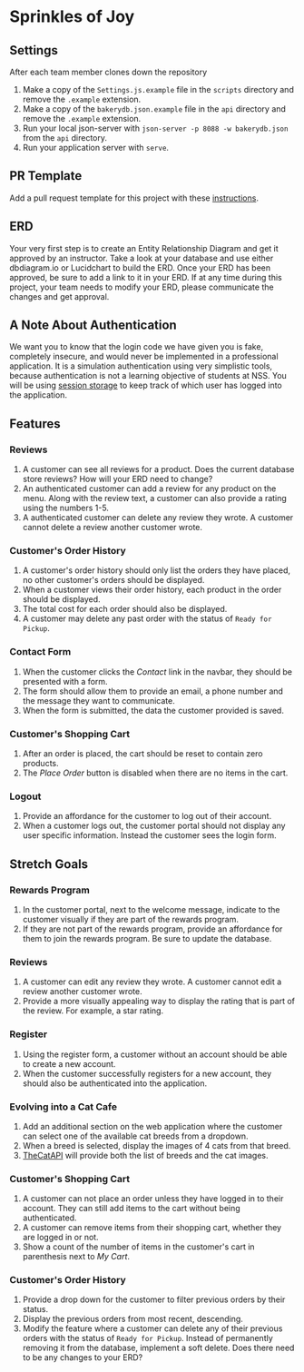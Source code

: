 # Sprinkles of Joy

## Settings
After each team member clones down the repository
1. Make a copy of the `Settings.js.example` file in the `scripts` directory and remove the `.example` extension.
1. Make a copy of the `bakerydb.json.example` file in the `api` directory and remove the `.example` extension.
1. Run your local json-server with `json-server -p 8088 -w bakerydb.json` from the `api` directory.
1. Run your application server with `serve`.

## PR Template

Add a pull request template for this project with these [instructions](https://docs.github.com/en/github/building-a-strong-community/creating-a-pull-request-template-for-your-repository).

## ERD

Your very first step is to create an Entity Relationship Diagram and get it approved by an instructor. Take a look at your database and use either dbdiagram.io or Lucidchart to build the ERD. Once your ERD has been approved, be sure to add a link to it in your ERD. If at any time during this project, your team needs to modify your ERD, please communicate the changes and get approval.

## A Note About Authentication

We want you to know that the login code we have given you is fake, completely insecure, and would never be implemented in a professional application. It is a simulation authentication using very simplistic tools, because authentication is not a learning objective of students at NSS. You will be using [session storage](https://javascript.info/localstorage#sessionstorage) to keep track of which user has logged into the application.

## Features
### Reviews
  1. A customer can see all reviews for a product. Does the current database store reviews? How will your ERD need to change?
  1. An authenticated customer can add a review for any product on the menu. Along with the review text, a customer can also provide a rating using the numbers 1-5.
  1. A authenticated customer can delete any review they wrote. A customer cannot delete a review another customer wrote.
### Customer's Order History
  1. A customer's order history should only list the orders they have placed, no other customer's orders should be displayed. 
  1. When a customer views their order history, each product in the order should be displayed. 
  1. The total cost for each order should also be displayed.
  1. A customer may delete any past order with the status of `Ready for Pickup`.
### Contact Form
  1. When the customer clicks the *Contact* link in the navbar, they should be presented with a form.
  1. The form should allow them to provide an email, a phone number and the message they want to communicate.
  1. When the form is submitted, the data the customer provided is saved.
### Customer's Shopping Cart
  1. After an order is placed, the cart should be reset to contain zero products.
  1. The *Place Order* button is disabled when there are no items in the cart.
### Logout
  1. Provide an affordance for the customer to log out of their account.
  1. When a customer logs out, the customer portal should not display any user specific information. Instead the customer sees the login form.

## Stretch Goals
### Rewards Program
  1. In the customer portal, next to the welcome message, indicate to the customer visually if they are part of the rewards program.
  1. If they are not part of the rewards program, provide an affordance for them to join the rewards program. Be sure to update the database.

### Reviews
  1. A customer can edit any review they wrote. A customer cannot edit a review another customer wrote.
  1. Provide a more visually appealing way to display the rating that is part of the review. For example, a star rating.

### Register
  1. Using the register form, a customer without an account should be able to create a new account.
  1. When the customer successfully registers for a new account, they should also be authenticated into the application.

### Evolving into a Cat Cafe
  1. Add an additional section on the web application where the customer can select one of the available cat breeds from a dropdown.
  1. When a breed is selected, display the images of 4 cats from that breed.
  1. [TheCatAPI](https://docs.thecatapi.com/) will provide both the list of breeds and the cat images.

### Customer's Shopping Cart
  1. A customer can not place an order unless they have logged in to their account. They can still add items to the cart without being authenticated.
  1. A customer can remove items from their shopping cart, whether they are logged in or not.
  1. Show a count of the number of items in the customer's cart in parenthesis next to *My Cart*. 

### Customer's Order History
  1. Provide a drop down for the customer to filter previous orders by their status.
  1. Display the previous orders from most recent, descending.
  1. Modify the feature where a customer can delete any of their previous orders with the status of `Ready for Pickup`. Instead of permanently removing it from the database, implement a soft delete. Does there need to be any changes to your ERD?
